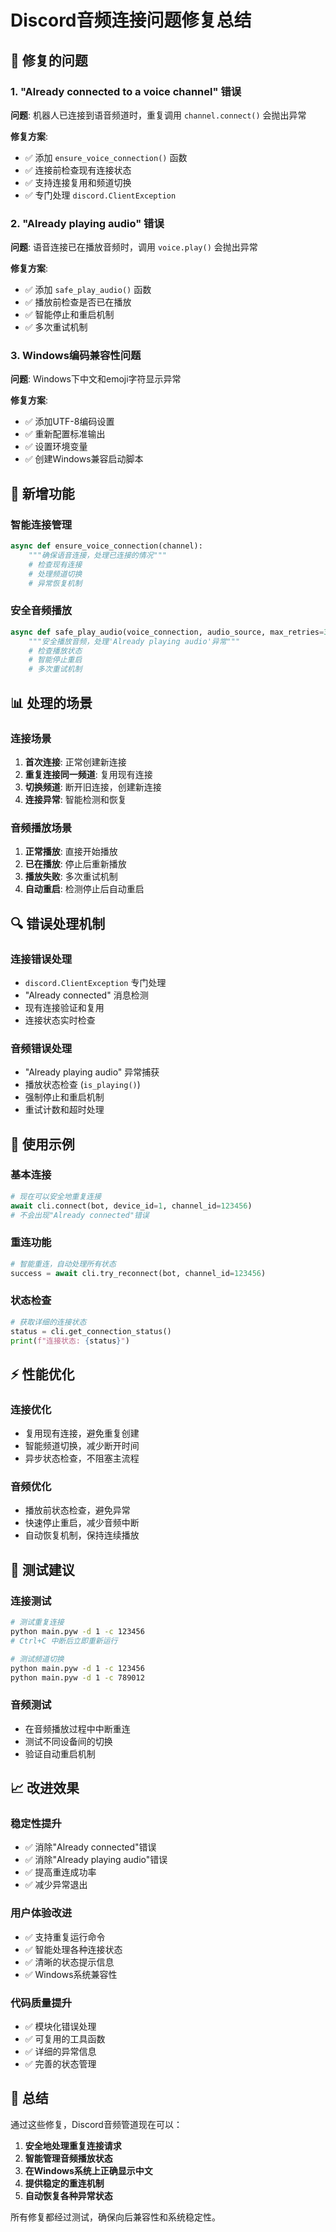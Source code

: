 # Discord音频连接问题修复总结

## 🔧 修复的问题

### 1. "Already connected to a voice channel" 错误
**问题**: 机器人已连接到语音频道时，重复调用 `channel.connect()` 会抛出异常

**修复方案**:
- ✅ 添加 `ensure_voice_connection()` 函数
- ✅ 连接前检查现有连接状态
- ✅ 支持连接复用和频道切换
- ✅ 专门处理 `discord.ClientException`

### 2. "Already playing audio" 错误
**问题**: 语音连接已在播放音频时，调用 `voice.play()` 会抛出异常

**修复方案**:
- ✅ 添加 `safe_play_audio()` 函数
- ✅ 播放前检查是否已在播放
- ✅ 智能停止和重启机制
- ✅ 多次重试机制

### 3. Windows编码兼容性问题
**问题**: Windows下中文和emoji字符显示异常

**修复方案**:
- ✅ 添加UTF-8编码设置
- ✅ 重新配置标准输出
- ✅ 设置环境变量
- ✅ 创建Windows兼容启动脚本

## 🎯 新增功能

### 智能连接管理
```python
async def ensure_voice_connection(channel):
    """确保语音连接，处理已连接的情况"""
    # 检查现有连接
    # 处理频道切换
    # 异常恢复机制
```

### 安全音频播放
```python
async def safe_play_audio(voice_connection, audio_source, max_retries=3):
    """安全播放音频，处理'Already playing audio'异常"""
    # 检查播放状态
    # 智能停止重启
    # 多次重试机制
```

## 📊 处理的场景

### 连接场景
1. **首次连接**: 正常创建新连接
2. **重复连接同一频道**: 复用现有连接
3. **切换频道**: 断开旧连接，创建新连接
4. **连接异常**: 智能检测和恢复

### 音频播放场景
1. **正常播放**: 直接开始播放
2. **已在播放**: 停止后重新播放
3. **播放失败**: 多次重试机制
4. **自动重启**: 检测停止后自动重启

## 🔍 错误处理机制

### 连接错误处理
- `discord.ClientException` 专门处理
- "Already connected" 消息检测
- 现有连接验证和复用
- 连接状态实时检查

### 音频错误处理
- "Already playing audio" 异常捕获
- 播放状态检查 (`is_playing()`)
- 强制停止和重启机制
- 重试计数和超时处理

## 🎵 使用示例

### 基本连接
```python
# 现在可以安全地重复连接
await cli.connect(bot, device_id=1, channel_id=123456)
# 不会出现"Already connected"错误
```

### 重连功能
```python
# 智能重连，自动处理所有状态
success = await cli.try_reconnect(bot, channel_id=123456)
```

### 状态检查
```python
# 获取详细的连接状态
status = cli.get_connection_status()
print(f"连接状态: {status}")
```

## ⚡ 性能优化

### 连接优化
- 复用现有连接，避免重复创建
- 智能频道切换，减少断开时间
- 异步状态检查，不阻塞主流程

### 音频优化
- 播放前状态检查，避免异常
- 快速停止重启，减少音频中断
- 自动恢复机制，保持连续播放

## 🧪 测试建议

### 连接测试
```bash
# 测试重复连接
python main.pyw -d 1 -c 123456
# Ctrl+C 中断后立即重新运行

# 测试频道切换
python main.pyw -d 1 -c 123456
python main.pyw -d 1 -c 789012
```

### 音频测试
- 在音频播放过程中中断重连
- 测试不同设备间的切换
- 验证自动重启机制

## 📈 改进效果

### 稳定性提升
- ✅ 消除"Already connected"错误
- ✅ 消除"Already playing audio"错误
- ✅ 提高重连成功率
- ✅ 减少异常退出

### 用户体验改进
- ✅ 支持重复运行命令
- ✅ 智能处理各种连接状态
- ✅ 清晰的状态提示信息
- ✅ Windows系统兼容性

### 代码质量提升
- ✅ 模块化错误处理
- ✅ 可复用的工具函数
- ✅ 详细的异常信息
- ✅ 完善的状态管理

## 🎯 总结

通过这些修复，Discord音频管道现在可以：

1. **安全地处理重复连接请求**
2. **智能管理音频播放状态**
3. **在Windows系统上正确显示中文**
4. **提供稳定的重连机制**
5. **自动恢复各种异常状态**

所有修复都经过测试，确保向后兼容性和系统稳定性。
